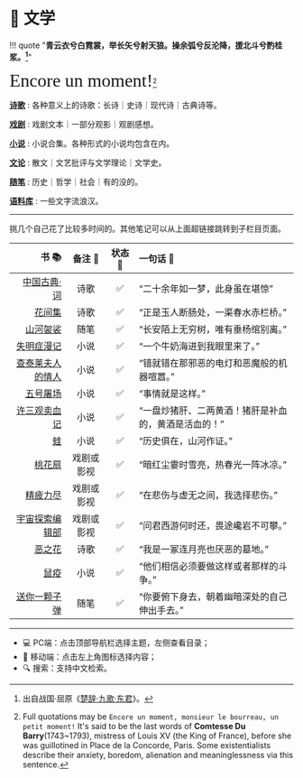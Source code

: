 # 📝 文学


!!! quote "**青云衣兮白霓裳，举长矢兮射天狼。操余弧兮反沦降，援北斗兮酌桂浆。[^1]**"

<font size = 6 face = "SnellRoundHand" >Encore un moment!</font>[^2]

**[诗歌](../Poems/)**
:   各种意义上的诗歌：长诗｜史诗｜现代诗｜古典诗等。

**[戏剧](../Plays/)**
:   戏剧文本｜一部分观影｜观剧感想。

**[小说](./Novel/)**
:   小说合集。各种形式的小说均包含在内。

**[文论](./Literacy/)**
:  散文｜文艺批评与文学理论｜文学史。

**[随笔](./Literacy/)**
:   历史｜哲学｜社会｜有的没的。

**[语料库](./Corpus/)**
:   一些文字流浪汉。

-----

挑几个自己花了比较多时间的。其他笔记可以从上面超链接跳转到子栏目页面。

|                                                书 📚 |   备注 📝   | 状态 🔋 | 一句话 🍄                                             |
| --------------------------------------------------: | :--------: | :----: | :--------------------------------------------------- |
|        [中国古典·词](../Poems/ClassicChinese_ci.md) |    诗歌    |   ✅    | “二十余年如一梦，此身虽在堪惊”                       |
|                   [花间集](../Poems/Hua_jian_ci.md) |    诗歌    |   ✅    | “正是玉人断肠处，一渠春水赤栏桥。”                   |
|              [山河袈裟](./Essay/Shan_he_jia_sha.md) |    随笔    |   ✅    | “长安陌上无穷树，唯有垂杨绾别离。”                   |
|    [失明症漫记](./Novel/Ensaio_sobre_a_cegueira.md) |    小说    |   ✅    | “一个牛奶海进到我眼里来了。”                         |
|      [查泰莱夫人的情人](./Novel/Lady_Chatterley.md) |    小说    |   ✅    | “错就错在那邪恶的电灯和恶魔般的机器喧嚣。”           |
|          [五号屠场](./Novel/Slaughterhouse_five.md) |    小说    |   ✅    | “事情就是这样。”                                     |
|              [许三观卖血记](./Novel/Xu_san_guan.md) |    小说    |   ✅    | “一盘炒猪肝、二两黄酒！猪肝是补血的，黄酒是活血的！” |
|                               [蛙](./Novel/Frog.md) |    小说    |   ✅    | “历史俱在，山河作证。”                               |
|                  [桃花扇](../Plays/Tao_hua_shan.md) | 戏剧或影视 |   ✅    | “暗红尘霎时雪亮，热春光一阵冰凉。”                   |
|                   [精疲力尽](../Plays/Exhausted.md) | 戏剧或影视 |   ✅    | “在悲伤与虚无之间，我选择悲伤。”                     |
| [宇宙探索编辑部](../Plays/A_journey_to_the_west.md) | 戏剧或影视 |   ✅    | “问君西游何时还，畏途巉岩不可攀。”                   |
|                 [恶之花](../Poems/Fleurs_du_mal.md) |    诗歌    |   ✅    | “我是一冢连月亮也厌恶的墓地。”                       |
|                           [鼠疫](./Novel/Plague.md) |    小说    |   ✅    | “他们相信必须要做这样或者那样的斗争。”               |
|        [送你一颗子弹](./Essay/Give_you_a_bullet.md) |    随笔    |   ✅    | “你要俯下身去，朝着幽暗深处的自己伸出手去。”         |






-----------

- 💻 PC端：点击顶部导航栏选择主题，左侧查看目录；
- 📱 移动端：点击左上角图标选择内容；
- 🔍 搜索：支持中文检索。


[^1]: 出自战国·屈原《[楚辞·九歌·东君](https://baike.baidu.com/item/九歌·东君/699350)》。
[^2]: Full quotations may be `Encore un moment, monsieur le bourreau, un petit moment!` It's said to be the last words of **Comtesse Du Barry**(1743~1793), mistress of Louis XV (the King of France), before she was guillotined in Place de la Concorde, Paris. Some existentialists describe their anxiety, boredom, alienation and meaninglessness via this sentence.